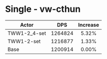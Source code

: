 # Single - vw-cthun
| Actor | DPS | Increase |
|---|:---:|:---:|
|TWW1-2_4-set|1264824|5.32%|
|TWW1-2-set|1216877|1.33%|
|Base|1200914|0.00%|
